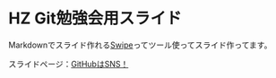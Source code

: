 # HZ Git勉強会用スライド

Markdownでスライド作れる[Swipe](https://www.swipe.to)ってツール使ってスライド作ってます。

スライドページ：[GitHubはSNS！](https://www.swipe.to/0147v)
